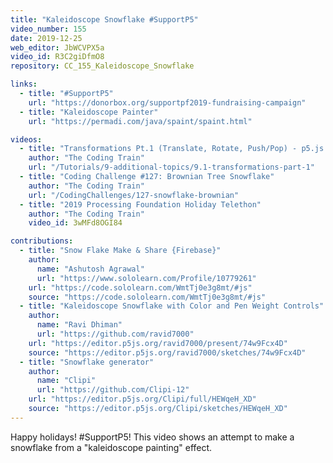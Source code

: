 ```yaml
---
title: "Kaleidoscope Snowflake #SupportP5"
video_number: 155
date: 2019-12-25
web_editor: JbWCVPX5a
video_id: R3C2giDfmO8
repository: CC_155_Kaleidoscope_Snowflake

links:
  - title: "#SupportP5"
    url: "https://donorbox.org/supportpf2019-fundraising-campaign"
  - title: "Kaleidoscope Painter"
    url: "https://permadi.com/java/spaint/spaint.html"

videos:
  - title: "Transformations Pt.1 (Translate, Rotate, Push/Pop) - p5.js Tutorial"
    author: "The Coding Train"
    url: "/Tutorials/9-additional-topics/9.1-transformations-part-1"
  - title: "Coding Challenge #127: Brownian Tree Snowflake"
    author: "The Coding Train"
    url: "/CodingChallenges/127-snowflake-brownian"
  - title: "2019 Processing Foundation Holiday Telethon"
    author: "The Coding Train"
    video_id: 3wMFd8OGI84

contributions:
  - title: "Snow Flake Make & Share {Firebase}"
    author:
      name: "Ashutosh Agrawal"
      url: "https://www.sololearn.com/Profile/10779261"
    url: "https://code.sololearn.com/WmtTj0e3g8mt/#js"
    source: "https://code.sololearn.com/WmtTj0e3g8mt/#js"
  - title: "Kaleidoscope Snowflake with Color and Pen Weight Controls"
    author:
      name: "Ravi Dhiman"
      url: "https://github.com/ravid7000"
    url: "https://editor.p5js.org/ravid7000/present/74w9Fcx4D"
    source: "https://editor.p5js.org/ravid7000/sketches/74w9Fcx4D"
  - title: "Snowflake generator"
    author:
      name: "Clipi"
      url: "https://github.com/Clipi-12"
    url: "https://editor.p5js.org/Clipi/full/HEWqeH_XD"
    source: "https://editor.p5js.org/Clipi/sketches/HEWqeH_XD"
---
```


Happy holidays! #SupportP5! This video shows an attempt to make a snowflake from a "kaleidoscope painting" effect.
